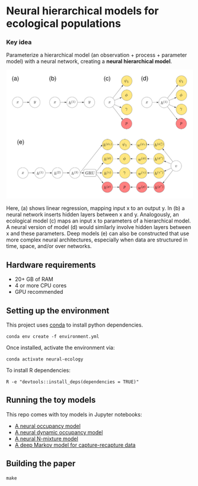 # Neural hierarchical models for ecological populations

### Key idea

Parameterize a hierarchical model (an observation + process + parameter model) with a neural network, creating a **neural hierarchical model**.

![Alt text](./fig/fig2.svg)

Here, (a) shows linear regression, mapping input x to an output y. 
In (b) a neural network inserts hidden layers between x and y.
Analogously, an ecological model (c) maps an input x to parameters of a hierarchical model.
A neural version of model (d) would similarly involve hidden layers between x and these parameters. 
Deep models (e) can also be constructed that use more complex neural architectures, especially when data are structured in time, space, and/or over networks. 


## Hardware requirements

- 20+ GB of RAM
- 4 or more CPU cores
- GPU recommended

## Setting up the environment

This project uses [conda](https://docs.conda.io/en/latest/) to install python dependencies.

```
conda env create -f environment.yml
```

Once installed, activate the environment via:

```
conda activate neural-ecology
```

To install R dependencies:

```
R -e "devtools::install_deps(dependencies = TRUE)"
```

## Running the toy models

This repo comes with toy models in Jupyter notebooks:

- [A neural occupancy model](simple-occupancy.ipynb)
- [A neural dynamic occupancy model](dynamic-occupancy.ipynb)
- [A neural N-mixture model](n-mixture-model.ipynb)
- [A deep Markov model for capture-recapture data](hidden-markov-model.ipynb)

## Building the paper

```
make
```

